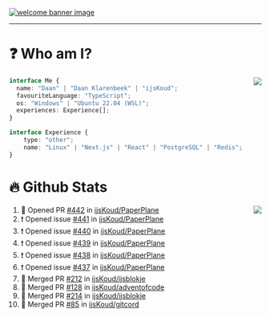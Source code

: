 <h1 align="center" style="display:none;"></h1>

<a href="https://ijskoud.dev/"><img src="https://cdn.ijskoud.dev/files/IIcds5oPKl.png" alt="welcome banner image" /></a>

---

# ❓ Who am I?

<img align="right" src="http://gh-stats.ijskoud.dev/api/top-langs?username=ijsKoud&cache_seconds=1800&layout=compact&hide_border=true&hide_rank=true&show_icons=true&theme=dark&title_color=ffffff&hide_border=true&locale=en" />

```typescript
interface Me {
  name: "Daan" | "Daan Klarenbeek" | "ijsKoud";
  favouriteLanguage: "TypeScript";
  os: "Windows" | "Ubuntu 22.04 (WSL)";
  experiences: Experience[];
}

interface Experience {
    type: "other";
    name: "Linux" | "Next.js" | "React" | "PostgreSQL" | "Redis";
}
```

# 🔥 Github Stats

<img align="right" src="http://gh-stats.ijskoud.dev/api? username=ijsKoud&cache_seconds=1800&hide_border=true&hide_rank=true&show_icons=true&theme=dark&title_color=ffffff&hide_border=true&locale=en">

<!--START_SECTION:activity-->
1. 💪 Opened PR [#442](https://github.com/ijsKoud/PaperPlane/pull/442) in [ijsKoud/PaperPlane](https://github.com/ijsKoud/PaperPlane)
2. ❗ Opened issue [#441](https://github.com/ijsKoud/PaperPlane/issues/441) in [ijsKoud/PaperPlane](https://github.com/ijsKoud/PaperPlane)
3. ❗ Opened issue [#440](https://github.com/ijsKoud/PaperPlane/issues/440) in [ijsKoud/PaperPlane](https://github.com/ijsKoud/PaperPlane)
4. ❗ Opened issue [#439](https://github.com/ijsKoud/PaperPlane/issues/439) in [ijsKoud/PaperPlane](https://github.com/ijsKoud/PaperPlane)
5. ❗ Opened issue [#438](https://github.com/ijsKoud/PaperPlane/issues/438) in [ijsKoud/PaperPlane](https://github.com/ijsKoud/PaperPlane)
6. ❗ Opened issue [#437](https://github.com/ijsKoud/PaperPlane/issues/437) in [ijsKoud/PaperPlane](https://github.com/ijsKoud/PaperPlane)
7. 🎉 Merged PR [#212](https://github.com/ijsKoud/ijsblokje/pull/212) in [ijsKoud/ijsblokje](https://github.com/ijsKoud/ijsblokje)
8. 🎉 Merged PR [#128](https://github.com/ijsKoud/adventofcode/pull/128) in [ijsKoud/adventofcode](https://github.com/ijsKoud/adventofcode)
9. 🎉 Merged PR [#214](https://github.com/ijsKoud/ijsblokje/pull/214) in [ijsKoud/ijsblokje](https://github.com/ijsKoud/ijsblokje)
10. 🎉 Merged PR [#85](https://github.com/ijsKoud/gitcord/pull/85) in [ijsKoud/gitcord](https://github.com/ijsKoud/gitcord)
<!--END_SECTION:activity-->

<h1 align="center" style="display:none;"></h1>
